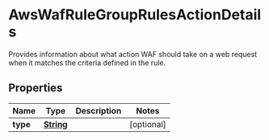 

# AwsWafRuleGroupRulesActionDetails

Provides information about what action WAF should take on a web request when it matches the criteria defined in the rule. 

## Properties

| Name | Type | Description | Notes |
|------------ | ------------- | ------------- | -------------|
|**type** | [**String**](String.md) |  |  [optional] |



